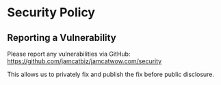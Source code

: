 # Security Policy

## Reporting a Vulnerability

Please report any vulnerabilities via GitHub: https://github.com/jamcatbiz/jamcatwow.com/security

This allows us to privately fix and publish the fix before public disclosure.
